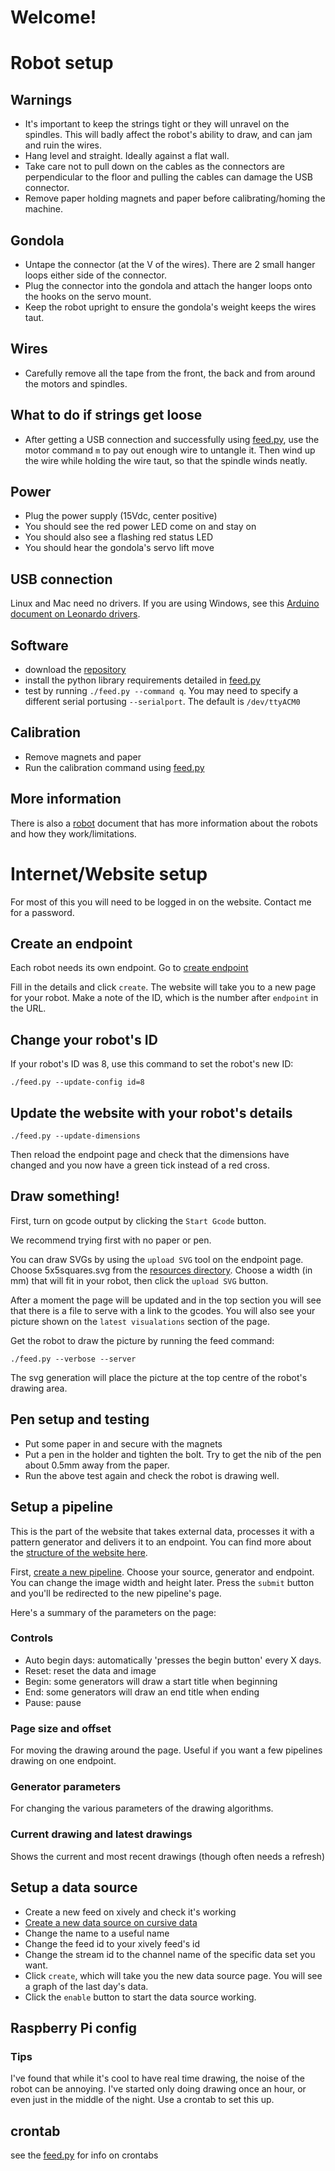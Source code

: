 # Welcome!

# Robot setup

## Warnings

* It's important to keep the strings tight or they will unravel on the spindles. This will badly affect the robot's ability to draw, and can jam and ruin the wires.
* Hang level and straight. Ideally against a flat wall.
* Take care not to pull down on the cables as the connectors are perpendicular to the floor and pulling the cables can damage the USB connector.
* Remove paper holding magnets and paper before calibrating/homing the machine.

## Gondola

* Untape the connector (at the V of the wires). There are 2 small hanger loops either side of the connector.
* Plug the connector into the gondola and attach the hanger loops onto the hooks on the servo mount.
* Keep the robot upright to ensure the gondola's weight keeps the wires taut.

## Wires

* Carefully remove all the tape from the front, the back and from around the motors and spindles.

## What to do if strings get loose

* After getting a USB connection and successfully using [feed.py](../client/README.md), use the motor command `m` to pay out enough wire to untangle it. Then wind up the wire while holding the wire taut, so that the spindle winds neatly.

## Power

* Plug the power supply (15Vdc, center positive)
* You should see the red power LED come on and stay on
* You should also see a flashing red status LED
* You should hear the gondola's servo lift move 

## USB connection

Linux and Mac need no drivers. If you are using Windows, see this [Arduino document on Leonardo drivers](http://arduino.cc/en/Guide/ArduinoLeonardoMicro?from=Guide.ArduinoLeonardo#toc8). 

## Software

* download the [repository](http://github.com/mattvenn/cursivedata) 
* install the python library requirements detailed in [feed.py](../client/README.md)
* test by running `./feed.py --command q`. You may need to specify a different serial portusing `--serialport`. The default is `/dev/ttyACM0`

## Calibration

* Remove magnets and paper
* Run the calibration command using [feed.py](../client/README.md)

## More information

There is also a [robot](robot.md) document that has more information about the robots and how they work/limitations.

# Internet/Website setup

For most of this you will need to be logged in on the website. Contact me for a password.

## Create an endpoint

Each robot needs its own endpoint. Go to [create endpoint](http://cursivedata.co.uk/endpoint/create)

Fill in the details and click `create`. The website will take you to a new page for your robot. Make a note of the ID, which is the number after `endpoint` in the URL.

## Change your robot's ID

If your robot's ID was 8, use this command to set the robot's new ID:

    ./feed.py --update-config id=8

## Update the website with your robot's details

    ./feed.py --update-dimensions

Then reload the endpoint page and check that the dimensions have changed and you now have a green tick instead of a red cross.

## Draw something!

First, turn on gcode output by clicking the `Start Gcode` button.

We recommend trying first with no paper or pen.

You can draw SVGs by using the `upload SVG` tool on the endpoint page. Choose 5x5squares.svg from the [resources directory](../resources/svgtests). Choose a width (in mm) that will fit in your robot, then click the `upload SVG` button.

After a moment the page will be updated and in the top section you will see that there is a file to serve with a link to the gcodes. You will also see your picture shown on the `latest visualations` section of the page.

Get the robot to draw the picture by running the feed command:

    ./feed.py --verbose --server

The svg generation will place the picture at the top centre of the robot's drawing area.

## Pen setup and testing

* Put some paper in and secure with the magnets
* Put a pen in the holder and tighten the bolt. Try to get the nib of the pen about 0.5mm away from the paper.
* Run the above test again and check the robot is drawing well.

## Setup a pipeline

This is the part of the website that takes external data, processes it with a pattern generator and delivers it to an endpoint. You can find more about the [structure of the website here](https://github.com/mattvenn/cursivedata/wiki/overview).

First, [create a new pipeline](http://cursivedata.co.uk/pipeline/create). Choose your source, generator and endpoint. You can change the image width and height later. Press the `submit` button and you'll be redirected to the new pipeline's page.

Here's a summary of the parameters on the page:

### Controls

* Auto begin days: automatically 'presses the begin button' every X days.
* Reset: reset the data and image
* Begin: some generators will draw a start title when beginning
* End: some generators will draw an end title when ending
* Pause: pause

### Page size and offset

For moving the drawing around the page. Useful if you want a few pipelines drawing on one endpoint.

### Generator parameters

For changing the various parameters of the drawing algorithms.

### Current drawing and latest drawings

Shows the current and most recent drawings (though often needs a refresh)

## Setup a data source

* Create a new feed on xively and check it's working
* [Create a new data source on cursive data](http://cursivedata.co.uk/sources/create)
* Change the name to a useful name
* Change the feed id to your xively feed's id
* Change the stream id to the channel name of the specific data set you want.
* Click `create`, which will take you the new data source page. You will see a graph of the last day's data.
* Click the `enable` button to start the data source working.

## Raspberry Pi config

### Tips

I've found that while it's cool to have real time drawing, the noise of the robot can be annoying. I've started only doing drawing once an hour, or even just in the middle of the night. Use a crontab to set this up.

## crontab

see the [feed.py](../client/README.md) for info on crontabs


